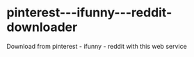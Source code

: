 # pinterest---ifunny---reddit-downloader
Download from pinterest - ifunny - reddit with this web service
